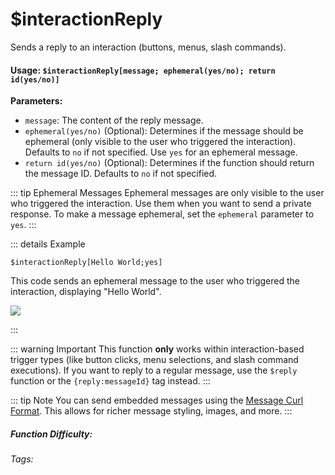 # $interactionReply

Sends a reply to an interaction (buttons, menus, slash commands).

#### Usage: `$interactionReply[message; ephemeral(yes/no); return id(yes/no)]`

**Parameters:**

*   `message`: The content of the reply message.
*   `ephemeral(yes/no)` (Optional):  Determines if the message should be ephemeral (only visible to the user who triggered the interaction).  Defaults to `no` if not specified.  Use `yes` for an ephemeral message.
*   `return id(yes/no)` (Optional): Determines if the function should return the message ID. Defaults to `no` if not specified.

::: tip Ephemeral Messages
Ephemeral messages are only visible to the user who triggered the interaction. Use them when you want to send a private response.  To make a message ephemeral, set the `ephemeral` parameter to `yes`.
:::

::: details Example

```
$interactionReply[Hello World;yes]
```

This code sends an ephemeral message to the user who triggered the interaction, displaying "Hello World".

![](https://cdn.discordapp.com/attachments/914682255346118687/937856596875313212/unknown.jpeg)

:::

::: warning Important
This function **only** works within interaction-based trigger types (like button clicks, menu selections, and slash command executions).
If you want to reply to a regular message, use the `$reply` function or the `{reply:messageId}` tag instead.
:::

::: tip Note
You can send embedded messages using the [Message Curl Format](../CodeReferences/ref.message_curl_format.md). This allows for richer message styling, images, and more.
:::

##### Function Difficulty: <Badge type="tip" text="Easy" vertical="middle" />
###### Tags: <Badge type="tip" text="reply" vertical="middle" /> <Badge type="tip" text="ephemeral" vertical="middle" /> <Badge type="tip" text="only you can see" vertical="middle" />